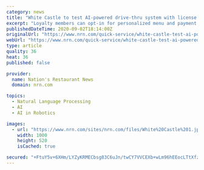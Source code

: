 ```yaml
---
category: news
title: "White Castle to test AI-powered drive-thru system with license plate recognition"
excerpt: "Loyalty members can opt-in for personalized menu and payment experience featuring a digital voice assistant; Mastercard platform builds on automated tech tested last year by Sonic Drive-in."
publishedDateTime: 2020-09-02T18:14:00Z
originalUrl: "https://www.nrn.com/quick-service/white-castle-test-ai-powered-drive-thru-system-license-plate-recognition"
webUrl: "https://www.nrn.com/quick-service/white-castle-test-ai-powered-drive-thru-system-license-plate-recognition"
type: article
quality: 36
heat: 36
published: false

provider:
  name: Nation's Restaurant News
  domain: nrn.com

topics:
  - Natural Language Processing
  - AI
  - AI in Robotics

images:
  - url: "https://www.nrn.com/sites/nrn.com/files/White%20Castle%201.jpg"
    width: 1000
    height: 520
    isCached: true

secured: "+FtuY5v+6XHm/LYZyKRMECbsg83C6uJn/twCY7VVCEXb+wLm96hEEocLTtXfz4TQOyleHI+s41yi+HcTpWIAqGYnJTewnRTgyhcGqU2tc34bJi4TZVlKkzhr4+pLfbFqKgdB9Ya3+gWqKTegL33bCCAvuTzTzj/ySUrOWaJKpXluFSmpPByOcA/OSSwD4ngNqcW0bSRbwkfOK0uym5tNigSanzaY/c9RaBvmCfX97NrTGmL19bqYqnTq4sGQTb4r7/OyNqaaXu+DkFuXjfm3Aj3zbmEIUVJIu9/Qo17Lj7nliMhl7V3aL/VpwsFj5SOLDGPjNJxnfyEFVt8vVSnlew7KtnnA/ym1Ng5c6RkHbF0=;h4Vxw1A+C8xS/8iF7SmJAA=="
---
```


